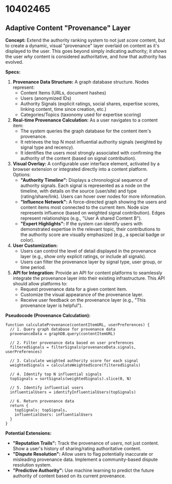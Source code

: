 # 10402465

## Adaptive Content "Provenance" Layer

**Concept:** Extend the authority ranking system to not just *score* content, but to create a dynamic, visual "provenance" layer overlaid on content as it's displayed to the user. This goes beyond simply indicating authority; it *shows* the user *why* content is considered authoritative, and *how* that authority has evolved.

**Specs:**

1.  **Provenance Data Structure:**  A graph database structure. Nodes represent:
    *   Content Items (URLs, document hashes)
    *   Users (anonymized IDs)
    *   Authority Signals (explicit ratings, social shares, expertise scores, linking content, time since creation, etc.)
    *   Categories/Topics (taxonomy used for expertise scoring)
2.  **Real-time Provenance Calculation:** As a user navigates to a content item:
    *   The system queries the graph database for the content item's provenance.
    *   It retrieves the top N most influential authority signals (weighted by signal type and recency).
    *   It identifies the users most strongly associated with confirming the authority of the content (based on signal contribution).
3.  **Visual Overlay:** A configurable user interface element, activated by a browser extension or integrated directly into a content platform.  Options:
    *   **"Authority Timeline":** Displays a chronological sequence of authority signals. Each signal is represented as a node on the timeline, with details on the source (user/site) and type (rating/share/link).  Users can hover over nodes for more information.
    *   **"Influence Network":** A force-directed graph showing the users and content items most connected to the current item. Node size represents influence (based on weighted signal contribution).  Edges represent relationships (e.g., "User A shared Content B").
    *   **"Expert Highlights":**  If the system can identify users with demonstrated expertise in the relevant topic, their contributions to the authority score are visually emphasized (e.g., a special badge or color).
4.  **User Customization:**
    *   Users can control the level of detail displayed in the provenance layer (e.g., show only explicit ratings, or include all signals).
    *   Users can filter the provenance layer by signal type, user group, or time period.
5.  **API for Integration:** Provide an API for content platforms to seamlessly integrate the provenance layer into their existing infrastructure.  This API should allow platforms to:
    *   Request provenance data for a given content item.
    *   Customize the visual appearance of the provenance layer.
    *   Receive user feedback on the provenance layer (e.g., "This provenance layer is helpful").

**Pseudocode (Provenance Calculation):**

```
function calculateProvenance(contentItemURL, userPreferences) {
  // 1. Query graph database for provenance data
  provenanceData = graphDB.query(contentItemURL)

  // 2. Filter provenance data based on user preferences
  filteredSignals = filterSignals(provenanceData.signals, userPreferences)

  // 3. Calculate weighted authority score for each signal
  weightedSignals = calculateWeightedScore(filteredSignals)

  // 4. Identify top N influential signals
  topSignals = sortSignals(weightedSignals).slice(0, N)

  // 5. Identify influential users
  influentialUsers = identifyInfluentialUsers(topSignals)

  // 6. Return provenance data
  return {
    topSignals: topSignals,
    influentialUsers: influentialUsers
  }
}
```

**Potential Extensions:**

*   **"Reputation Trails":**  Track the provenance of *users*, not just content. Show a user's history of sharing/rating authoritative content.
*   **"Dispute Resolution":**  Allow users to flag potentially inaccurate or misleading provenance data. Implement a community-based dispute resolution system.
*   **"Predictive Authority":**  Use machine learning to predict the future authority of content based on its current provenance.